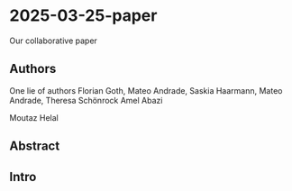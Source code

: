 # 2025-03-25-paper
Our collaborative paper

## Authors
One lie of authors
Florian Goth,
Mateo Andrade, 
Saskia Haarmann,
Mateo Andrade,
Theresa Schönrock 
Amel Abazi





Moutaz Helal

## Abstract

## Intro

